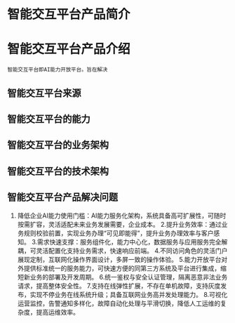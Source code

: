 # 智能交互平台产品简介

# 智能交互平台产品介绍
    智能交互平台即AI能力开放平台。旨在解决
## 智能交互平台来源

## 智能交互平台的能力

## 智能交互平台的业务架构

## 智能交互平台的技术架构

## 智能交互平台产品解决问题
1. 降低企业AI能力使用门槛：AI能力服务化架构，系统具备高可扩展性，可随时按需扩容，灵活适配未来业务发展需要，企业成本。
2.提升业务效率：通过业务规则校验前置，实现业务办理“可见即能得”，提升业务办理效率与客户感知。
3.需求快速支撑：服务组件化，能力中心化，数据服务与应用服务完全解耦，可灵活配置化支持业务需求，快速响应前端。
4.不同访问角色的灵活门户展现定制，互联网化操作界面设计，多屏一致的操作体验。
5.能力开放平台对外提供标准统一的服务能力，可快速方便的同第三方系统及平台进行集成，缩短新业务的部署及开发周期。
6.统一鉴权与安全认证管理，隔离恶意非法业务请求，提高整体安全性。
7.支持在线弹性扩展，不存在单机故障，支持灰度发布，实现不停业务在线系统升级；具备互联网业务高并发处理能力。
8.可视化运营监控，告警通知多样化，故障自动化处理与平滑切换，降低人工运维的复杂度，提高运维效率。

